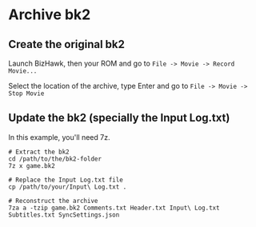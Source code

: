 # Archive bk2

## Create the original bk2

Launch BizHawk, then your ROM and go to `File -> Movie -> Record Movie...`

Select the location of the archive, type Enter and go to `File -> Movie -> Stop Movie` 

## Update the bk2 (specially the Input Log.txt)

In this example, you'll need 7z.

    # Extract the bk2
    cd /path/to/the/bk2-folder
    7z x game.bk2

    # Replace the Input Log.txt file
    cp /path/to/your/Input\ Log.txt .

    # Reconstruct the archive
    7za a -tzip game.bk2 Comments.txt Header.txt Input\ Log.txt Subtitles.txt SyncSettings.json